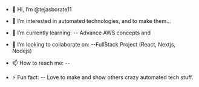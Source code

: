- 👋 Hi, I’m @tejasborate11
- 👀 I’m interested in automated technologies, and to make them...
- 🌱 I’m currently learning:
-- Advance AWS concepts and 
     
- 💞️ I’m looking to collaborate on:
--FullStack Project (React, Nextjs, Nodejs)
- 📫 How to reach me:
-- 
- ⚡ Fun fact:
-- Love to make and show others crazy automated tech stuff.

<!---
tejasborate11/tejasborate11 is a ✨ special ✨ repository because its `README.md` (this file) appears on your GitHub profile.
You can click the Preview link to take a look at your changes.
--->

